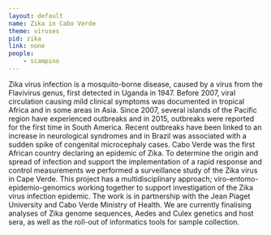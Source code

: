```yaml
---
layout: default
name: Zika in Cabo Verde
theme: viruses
pid: zika
link: none
people:
    - scampino
---
```


Zika virus infection is a mosquito-borne disease, caused by a virus from the Flavivirus genus, first detected in Uganda in 1947. Before 2007, viral circulation causing mild clinical symptoms was documented in tropical Africa and in some areas in Asia. Since 2007, several islands of the Pacific region have experienced outbreaks and in 2015, outbreaks were reported for the first time in South America. Recent outbreaks have been linked to an increase in neurological syndromes and in Brazil was associated with a sudden spike of congenital microcephaly cases. Cabo Verde was the first African country declaring an epidemic of Zika. To determine the origin and spread of infection and support the implementation of a rapid response and control measurements we performed a surveillance study of the Zika virus in Cape Verde. This project has a multidisciplinary approach; viro-entomo-epidemio-genomics working together to support investigation of the Zika virus infection epidemic. The work is in partnership with the Jean Piaget University and Cabo Verde Ministry of Health. We are currently finalising analyses of Zika genome sequences, Aedes and Culex genetics and host sera, as well as the roll-out of informatics tools for sample collection. 